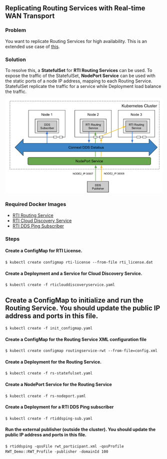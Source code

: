 ## Replicating Routing Services with Real-time WAN Transport

### Problem

You want to replicate Routing Services for high availability. This is an extended use case of [this](../routingservce_rwt). 

### Solution

To resolve this, a **StatefulSet** for **RTI Routing Services** can be used. To expose the traffic of the StatefulSet, **NodePort Service** can be used with the static ports of a node IP address, mapping to each Routing Service. StatefulSet replicate the traffic for a service while Deployment load balance the traffic. 

![Replicating Routing Services](routingservice_rwt_replicated.png)

### Required Docker Images
- [RTI Routing Service](../dockerfiles/rti_routingservice)
- [RTI Cloud Discovery Service](../dockerfiles/rti_clouddiscoveryservice)
- [RTI DDS Ping Subscriber](../dockerfiles/rti_ddsping_sub)

### Steps

#### Create a ConfigMap for RTI License.
`$ kubectl create configmap rti-license --from-file rti_license.dat`

#### Create a Deployment and a Service for Cloud Discovery Service.
`$ kubectl create -f rticlouddiscoveryservice.yaml`

## Create a ConfigMap to initialize and run the Routing Service. You should update the public IP address and ports in this file.
`$ kubectl create -f init_configmap.yaml`

#### Create a ConfigMap for the Routing Service XML configuration file
`$ kubectl create configmap routingservice-rwt --from-file=config.xml`

#### Create a Deployment for the Routing Service. 
`$ kubectl create -f rs-statefulset.yaml`

#### Create a NodePort Service for the Routing Service
`$ kubectl create -f rs-nodeport.yaml`

#### Create a Deployment for a RTI DDS Ping subscriber
`$ kubectl create -f rtiddsping-sub.yaml`

#### Run the external publisher (outside the cluster). You should update the public IP address and ports in this file.
`$ rtiddsping -qosFile rwt_participant.xml -qosProfile RWT_Demo::RWT_Profile -publisher -domainId 100`
